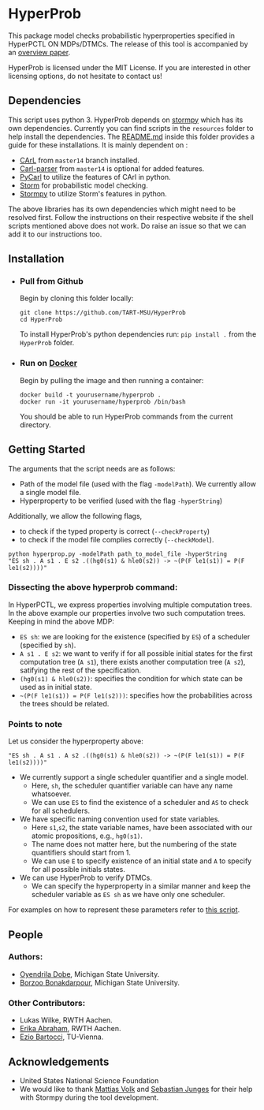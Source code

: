 # HyperProb

This package model checks probabilistic hyperproperties specified in HyperPCTL ON MDPs/DTMCs. 
The release of this tool is accompanied by an [overview paper](https://www.sciencedirect.com/science/article/pii/S089054012200133X?casa_token=JT3zBQFzNoEAAAAA:x3OqqK63TLkTh1COUYeg2s_5XzEKSPI5HFTknAN43XnSacb1ZvZaBRIPHOWlnFM6XavP8CoQebk).

HyperProb is licensed under the MIT License. If you are interested in other licensing options, do not hesitate to contact us!

## Dependencies

This script uses python 3. HyperProb depends on [stormpy](https://github.com/moves-rwth/stormpy) which has its own dependencies. Currently you can find scripts in the `resources` folder to help install the dependencies. The [README.md](resources/README.md) inside this folder provides a guide for these installations. It is mainly dependent on :

- [CArL](http://smtrat.github.io/carl/) from `master14` branch installed.
- [Carl-parser](https://github.com/ths-rwth/carl-parser) from `master14` is optional for added features.
- [PyCarl](https://moves-rwth.github.io/pycarl/) to utilize the features of CArl in python.
- [Storm](https://www.stormchecker.org/) for probabilistic model checking. 
- [Stormpy](https://moves-rwth.github.io/stormpy/) to utilize Storm's features in python.

The above libraries has its own dependencies which might need to be resolved first. Follow the instructions on their respective website if the shell scripts mentioned above does not work. Do raise an issue so that we can add it to our instructions too.


## Installation

- ### Pull from Github 
  Begin by cloning this folder locally:
  ```
  git clone https://github.com/TART-MSU/HyperProb
  cd HyperProb
  ```

  To install HyperProb's python dependencies run:
`pip install .` from the `HyperProb` folder.

- ### Run on [Docker](https://www.docker.com/get-started/)
  Begin by pulling the image and then running a container:
  ```
  docker build -t yourusername/hyperprob . 
  docker run -it yourusername/hyperprob /bin/bash
  ```
  You should be able to run HyperProb commands from the current directory.

## Getting Started

The arguments that the script needs are as follows:

- Path of the model file (used with the flag `-modelPath`). We currently allow a single model file.
- Hyperproperty to be verified (used with the flag `-hyperString`)

Additionally, we allow the following flags,
- to check if the typed property is correct (`--checkProperty`)
- to check if the model file complies correctly (`--checkModel`).

```
python hyperprop.py -modelPath path_to_model_file -hyperString
"ES sh . A s1 . E s2 .((hg0(s1) & hle0(s2)) -> ~(P(F le1(s1)) = P(F le1(s2))))"
```
### Dissecting the above hyperprob command:


In HyperPCTL, we express properties involving multiple computation trees. In the above example our properties involve two such computation trees. Keeping in mind the above MDP:
- `ES sh`: we are looking for the existence (specified by `ES`) of a scheduler (specified by `sh`).
- `A s1 . E s2`: we want to verify if for all possible initial states for the first computation tree (`A s1`), there exists another computation tree (`A s2`), satifying the rest of the specification.
- `(hg0(s1) & hle0(s2))`: specifies the condition for which state can be used as in initial state.
- `~(P(F le1(s1)) = P(F le1(s2)))`: specifies how the probabilities across the trees should be related.

### Points to note
Let us consider the hyperproperty above:
```
"ES sh . A s1 . A s2 .((hg0(s1) & hle0(s2)) -> ~(P(F le1(s1)) = P(F le1(s2))))"
```
- We currently support a single scheduler quantifier and a single model.
  - Here, `sh`, the scheduler quantifier variable can have any name whatsoever.
  - We can use `ES` to find the existence of a scheduler and `AS` to check for all schedulers.
- We have specific naming convention used for state variables.
  - Here `s1`,`s2`, the state variable names, have been associated with our atomic propositions, e.g., `hg0(s1)`. 
  - The name does not matter here, but the numbering of the state quantifiers should start from 1.
  - We can use `E` to specify existence of an initial state  and `A` to specify for all possible initials states.
- We can use HyperProb to verify DTMCs.
  - We can specify the hyperproperty in a similar manner and keep the scheduler variable as `ES sh` as we have only one scheduler.

For examples on how to represent these parameters refer to [this script](benchmark_files/Experiments.txt).


## People

### Authors:
  - [Oyendrila Dobe](https://oyendrila-dobe.github.io/), Michigan State University.  
  - [Borzoo Bonakdarpour](http://www.cse.msu.edu/~borzoo/), Michigan State University. 
  
### Other Contributors:
  - Lukas Wilke, RWTH Aachen.
  - [Erika Abraham](https://ths.rwth-aachen.de/people/erika-abraham/), RWTH Aachen.
  - [Ezio Bartocci](https://informatics.tuwien.ac.at/people/ezio-bartocci), TU-Vienna.

## Acknowledgements

 - United States National Science Foundation 
 - We would like to thank [Mattias Volk](https://moves.rwth-aachen.de/people/volk/) and [Sebastian Junges](https://sjunges.github.io/sebastian-junges/) for their help with Stormpy during the tool development.


